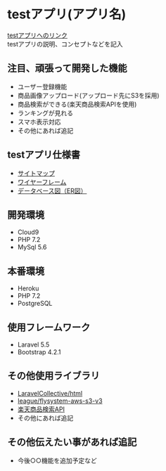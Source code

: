 # testアプリ(アプリ名)
[testアプリへのリンク](https://yahoo.co.jp)  
testアプリの説明、コンセプトなどを記入

## 注目、頑張って開発した機能
- ユーザー登録機能
- 商品画像アップロード(アップロード先にS3を採用)
- 商品検索ができる(楽天商品検索APIを使用)
- ランキングが見れる
- スマホ表示対応
- その他にあれば追記

## testアプリ仕様書
- [サイトマップ](https://yahoo.co.jp)
- [ワイヤーフレーム](https://yahoo.co.jp)
- [データベース図（ER図）](https://yahoo.co.jp)

## 開発環境
- Cloud9
- PHP 7.2
- MySql 5.6

## 本番環境
- Heroku
- PHP 7.2
- PostgreSQL 

## 使用フレームワーク
- Laravel 5.5
- Bootstrap 4.2.1

## その他使用ライブラリ
- [LaravelCollective/html](https://github.com/LaravelCollective/html)
- [league/flysystem-aws-s3-v3](https://github.com/thephpleague/flysystem-aws-s3-v3)
- [楽天商品検索API](https://webservice.rakuten.co.jp/api/ichibaitemsearch/)
- その他にあれば追記

## その他伝えたい事があれば追記
- 今後○○機能を追加予定など

